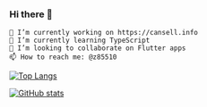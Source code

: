 ### Hi there 👋

    🔭 I’m currently working on https://cansell.info
    🌱 I’m currently learning TypeScript
    👯 I’m looking to collaborate on Flutter apps
    📫 How to reach me: @z85510

<!--START_SECTION:waka-->
<!--END_SECTION:waka-->

[![Top Langs](https://github-readme-stats.vercel.app/api?username=z85510&theme=algolia&show_icons=true)](https://github.com/z85510)

[![GitHub stats](https://github-readme-stats.vercel.app/api/top-langs?username=z85510&hide=html,scss,stylus,blade,jupyter%20notebook,python,css,shell,batchfile,dockerfile&theme=algolia&show_icons=true)](https://github.com/z85510)
